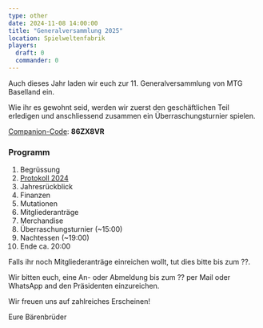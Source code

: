 ```yaml
---
type: other
date: 2024-11-08 14:00:00
title: "Generalversammlung 2025"
location: Spielweltenfabrik
players:
  draft: 0
  commander: 0
---
```

Auch dieses Jahr laden wir euch zur 11. Generalversammlung von MTG Baselland ein.

Wie ihr es gewohnt seid, werden wir zuerst den geschäftlichen Teil erledigen und anschliessend zusammen ein Überraschungsturnier spielen.

[Companion-Code](/faq/#was-hat-es-mit-dem-companion-code-auf-sich): **86ZX8VR** 

### Programm

1. Begrüssung
2. [Protokoll 2024](assets/files/2024-11-03_Protokoll_10.GV_MTGBL.pdf)
3. Jahresrückblick
4. Finanzen
5. Mutationen
6. Mitgliederanträge
7. Merchandise
8. Überraschungsturnier (~15:00)
9. Nachtessen (~19:00)
10. Ende ca. 20:00

Falls ihr noch Mitgliederanträge einreichen wollt, tut dies bitte bis zum ??.

Wir bitten euch, eine An- oder Abmeldung bis zum ?? per Mail oder WhatsApp and den Präsidenten einzureichen.

Wir freuen uns auf zahlreiches Erscheinen!

Eure Bärenbrüder

